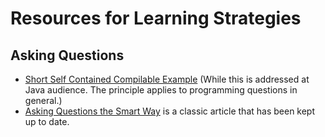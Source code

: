 # Resources for Learning Strategies #

## Asking Questions

- [Short Self Contained Compilable Example](http://www.sscce.org/) (While this is addressed at Java audience. The principle applies to programming questions in general.)
- [Asking Questions the Smart Way](http://catb.org/~esr/faqs/smart-questions.html) is a classic article that has been kept up to date.
